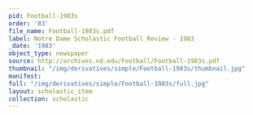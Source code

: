 ```yaml
---
pid: Football-1983s
order: '83'
file_name: Football-1983s.pdf
label: Notre Dame Scholastic Football Review - 1983
_date: '1983'
object_type: newspaper
source: http://archives.nd.edu/Football/Football-1983s.pdf
thumbnail: "/img/derivatives/simple/Football-1983s/thumbnail.jpg"
manifest:
full: "/img/derivatives/simple/Football-1983s/full.jpg"
layout: scholastic_item
collection: scholastic
---
```

